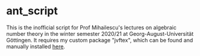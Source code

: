 # ant_script
This is the inofficial script for Prof Mihailescu's lectures on algebraic number theory in the winter semester 2020/21 at Georg-August-Universität Göttingen.
It requires my custom package "jvftex", which can be found and manually installed [here](https://github.com/vonfalkenstein/jvftex).
